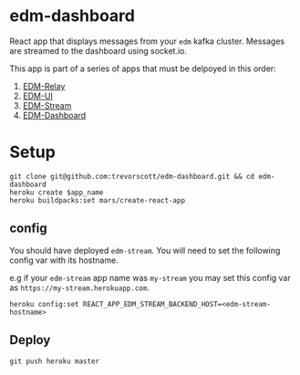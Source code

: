 # edm-dashboard

React app that displays messages from your `edm` kafka cluster. Messages are streamed to the dashboard using socket.io.

This app is part of a series of apps that must be delpoyed in this order:

1. [EDM-Relay](https://github.com/trevorscott/edm-relay)
1. [EDM-UI](https://github.com/trevorscott/edm-ui)
1. [EDM-Stream](https://github.com/trevorscott/edm-stream)
1. [EDM-Dashboard](https://github.com/trevorscott/edm-dashboard)

# Setup

```
git clone git@github.com:trevorscott/edm-dashboard.git && cd edm-dashboard
heroku create $app_name
heroku buildpacks:set mars/create-react-app
```

## config

You should have deployed `edm-stream`. You will need to set the following config var with its hostname.

e.g if your `edm-stream` app name was `my-stream` you may set this config var as `https://my-stream.herokuapp.com`.

```
heroku config:set REACT_APP_EDM_STREAM_BACKEND_HOST=<edm-stream-hostname>
```

## Deploy
```
git push heroku master
```
